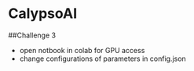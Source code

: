 # CalypsoAI

##Challenge 3 

* open notbook in colab for GPU access 
* change configurations of parameters in config.json 

